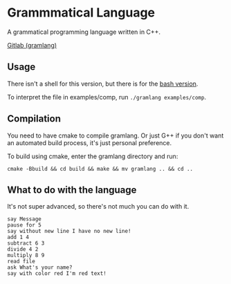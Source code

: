 # Grammmatical Language
A grammatical programming language written in C++.
<!-- I didn't speell that right, did I? -->
[Gitlab (gramlang)](https://gitlab.com/gramlang/gramlang-cpp)

## Usage
There isn't a shell for this version, but there is for the [bash version](https://github.com/aarikpokras/gramlang-bash).

To interpret the file in examples/comp, run `./gramlang examples/comp`.

## Compilation
You need to have cmake to compile gramlang. Or just G++ if you don't want an automated build process, it's just personal preference.

To build using cmake, enter the gramlang directory and run:
```console
cmake -Bbuild && cd build && make && mv gramlang .. && cd ..
```

## What to do with the language
It's not super advanced, so there's not much you can do with it.

```
say Message
pause for 5
say without new line I have no new line!
add 1 4
subtract 6 3
divide 4 2
multiply 8 9
read file
ask What's your name?
say with color red I'm red text!
```

